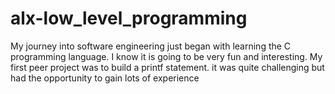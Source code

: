 # alx-low_level_programming
My journey into software engineering just began with learning the C programming language. 
I know it is going to be very fun and interesting. My first peer project was to build a printf statement. it was quite challenging but had the opportunity to gain lots of experience 
